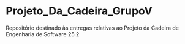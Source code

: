 # Projeto_Da_Cadeira_GrupoV
Repositório destinado às entregas relativas ao Projeto da Cadeira de Engenharia de Software 25.2
